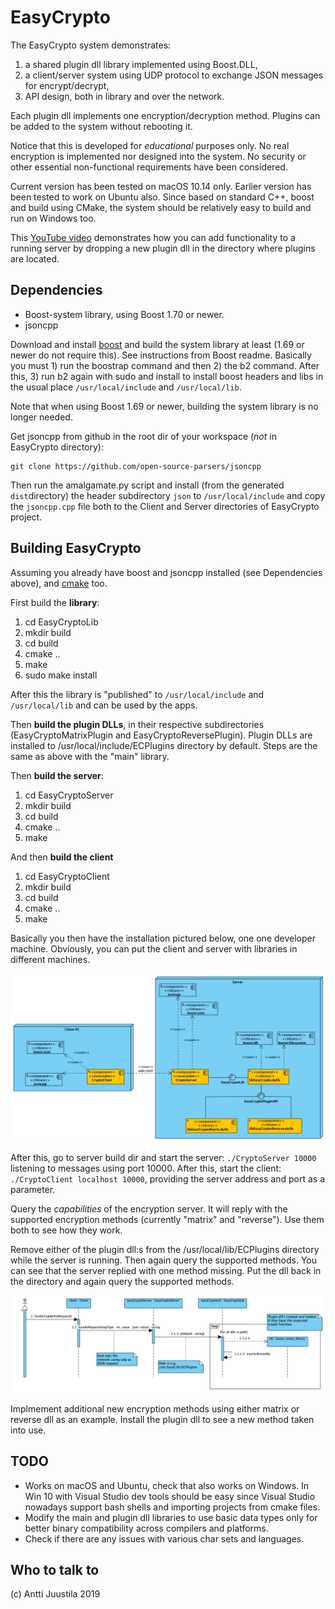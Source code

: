 # EasyCrypto #

The EasyCrypto system demonstrates:

1. a shared plugin dll library implemented using Boost.DLL,
2. a client/server system using UDP protocol to exchange JSON messages for encrypt/decrypt,
3. API design, both in library and over the network.

Each plugin dll implements one encryption/decryption method. Plugins can be added to the system without rebooting it.

Notice that this is developed for *educational* purposes only. No real encryption is implemented nor designed into the system. No security or other essential non-functional requirements have been considered.

Current version has been tested on macOS 10.14 only. Earlier version has been tested to work on Ubuntu also. Since based on standard C++, boost and build using CMake, the system should be relatively easy to build and run on Windows too.

This [YouTube video](https://youtu.be/zBy_anMAVbA) demonstrates how you can add functionality to a running server by dropping a new plugin dll in the directory where plugins are located.


## Dependencies

* Boost-system library, using Boost 1.70 or newer.
* jsoncpp

Download and install [boost](https://boost.org) and build the system library at least (1.69 or newer do not require this). See instructions from Boost readme. Basically you must 1) run the boostrap command and then 2) the b2 command. After this, 3) run b2 again with sudo and install to install boost headers and libs in the usual place `/usr/local/include` and `/usr/local/lib`. 

Note that when using Boost 1.69 or newer, building the system library is no longer needed.

Get jsoncpp from github in the root dir of your workspace (*not* in EasyCrypto directory):

```
git clone https://github.com/open-source-parsers/jsoncpp
```

Then run the amalgamate.py script and install (from the generated `dist`directory) the header subdirectory `json` to `/usr/local/include` and copy the `jsoncpp.cpp` file both to the Client and Server directories of EasyCrypto project.

## Building EasyCrypto

Assuming you already have boost and jsoncpp installed (see Dependencies above), and [cmake](https://cmake.org) too.

First build the **library**:

1. cd EasyCryptoLib
2. mkdir build
3. cd build
4. cmake ..
5. make
6. sudo make install

After this the library is "published" to `/usr/local/include` and `/usr/local/lib` and can be used by the apps.

Then **build the plugin DLLs**, in their respective subdirectories (EasyCryptoMatrixPlugin and EasyCryptoReversePlugin). Plugin DLLs are installed to /usr/local/include/ECPlugins directory by default. Steps are the same as above with the "main" library.

Then **build the server**:

1. cd EasyCryptoServer
2. mkdir build
3. cd build
4. cmake ..
5. make

And then **build the client**

1. cd EasyCryptoClient
2. mkdir build
3. cd build
4. cmake ..
5. make

Basically you then have the installation pictured below, one one developer machine. Obviously, you can put the client and server with libraries in different machines.

![EasyCrypto Deployment](EasyCryptoDeployment.png)

After this, go to server build dir and start the server: `./CryptoServer 10000` listening to messages using port 10000. After this, start the client: `./CryptoClient localhost 10000`, providing the server address and port as a parameter.

Query the *capabilities* of the encryption server. It will reply with the supported encryption methods (currently "matrix" and "reverse"). Use them both to see how they work.

Remove either of the plugin dll:s from the /usr/local/lib/ECPlugins directory while the server is running. Then again query the supported methods. You can see that the server replied with one method missing. Put the dll back in the directory and again query the supported methods. 

![EasyCrypto plugin dll loading](EasyCryptoInitSequence.png)

Implmement additional new encryption methods using either matrix or reverse dll as an example. Install the plugin dll to see a new method taken into use.


## TODO

* Works on macOS and Ubuntu, check that also works on Windows. In Win 10 with Visual Studio dev tools should be easy since Visual Studio nowadays support bash shells and importing projects from cmake files.
* Modify the main and plugin dll libraries to use basic data types only for better binary compatibility across compilers and platforms. 
* Check if there are any issues with various char sets and languages.

## Who to talk to

(c) Antti Juustila 2019
